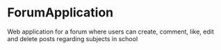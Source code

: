# ForumApplication
Web application for a forum where users can create, comment, like, edit and delete posts regarding subjects in school
